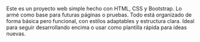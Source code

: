 Este es un proyecto web simple hecho con HTML, CSS y Bootstrap. Lo armé como base para futuras páginas o pruebas. Todo está organizado de forma básica pero funcional, con estilos adaptables y estructura clara. Ideal para seguir desarrollando encima o usar como plantilla rápida para ideas nuevas.
